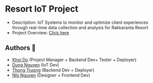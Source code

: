 # Resort IoT Project
- Description: IoT Systems to monitor and optimize client experiences through real-time data collection and analysis for Rakkaranta Resort
- Project Overview: [Click here](https://lucid.app/lucidspark/311019a9-9826-4a07-843d-31d3149aea7b/edit?viewport_loc=-1578%2C-468%2C3824%2C1908%2C0_0&invitationId=inv_e5ac8059-44e0-4522-8414-aec9af867c27)
  
## Authors 👷
- [Khoi Do](https://github.com/khoidm2004) (Project Manager + Backend Dev+  Tester + Deployer)
- [Dung Nguyen](https://github.com/pingviini314159) (IoT Dev)
- [Thong Truong](https://github.com/truonghoangthong) (Backend Dev + Deployer)
- [Nhi Nguyen](https://github.com/nhingnguyen) (Designer + Frontend Dev)
